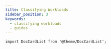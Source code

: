 ```yaml
---
title: Classifying Workloads
sidebar_position: 3
keywords:
  - classifying workloads
  - guides
---
```


```mdx-code-block
import DocCardList from '@theme/DocCardList';
```

<DocCardList />
